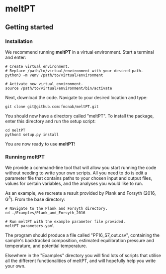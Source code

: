 # meltPT

## Getting started

### Installation

We recommend running **meltPT** in a virtual environment. Start a terminal and enter:

```
# Create virtual environment.
# Replace /path/to/virtual/environment with your desired path.
python3 -m venv /path/to/virtual/environment

# Activate new virtual environment.
source /path/to/virtual/environment/bin/activate
```

Next, download the code. Navigate to your desired location and type:

```
git clone git@github.com:fmcnab/meltPT.git
```

You should now have a directory called "meltPT". To install the package, enter this directory and run the setup script:

```
cd meltPT
python3 setup.py install
```

You are now ready to use **meltPT**!

### Running meltPT

We provide a command-line tool that will allow you start running the code without needing to write your own scripts. All you need to do is edit a parameter file that contains paths to your chosen input and output files, values for certain variables, and the analyses you would like to run.

As an example, we recreate a result provided by Plank and Forsyth (2016, G<sup>3</sup>). From the base directory:

```
# Navigate to the Plank and Forsyth directory.
cd ./Examples/Plank_and_Forsyth_2016

# Run meltPT with the example parameter file provided.
meltPT parameters.yaml
```

The program should produce a file called "PF16_S7_out.csv", containing the sample's backtracked composition, estimated equilibration pressure and temperature, and potential temperature.

Elsewhere in the "Examples" directory you will find lots of scripts that utilise all the different functionalities of meltPT, and will hopefully help you write your own.